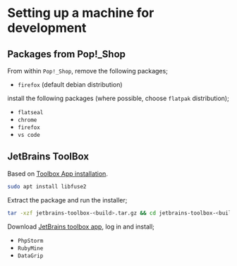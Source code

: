 # Setting up a machine for development

## Packages from Pop!_Shop

From within `Pop!_Shop`, remove the following packages;

* `firefox` (default debian distribution)

 install the following packages (where possible, choose `flatpak` distribution);

* `flatseal`
* `chrome`
* `firefox`
* `vs code`

## JetBrains ToolBox

Based on [Toolbox App installation](https://www.jetbrains.com/help/toolbox-app/toolbox-app-silent-installation.html#tba_installation).

```bash
sudo apt install libfuse2
```

Extract the package and run the installer;

```bash
tar -xzf jetbrains-toolbox-<build>.tar.gz && cd jetbrains-toolbox-<build>/bin && ./jetbrains-toolbox
```

Download [JetBrains toolbox app](https://www.jetbrains.com/toolbox-app/), log in and install;

* `PhpStorm`
* `RubyMine`
* `DataGrip`